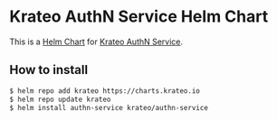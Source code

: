 # Krateo AuthN Service Helm Chart

This is a [Helm Chart](https://helm.sh/docs/topics/charts/) for [Krateo AuthN Service](https://github.com/krateoplatformops/authn-service).

## How to install

```sh
$ helm repo add krateo https://charts.krateo.io
$ helm repo update krateo
$ helm install authn-service krateo/authn-service
```
